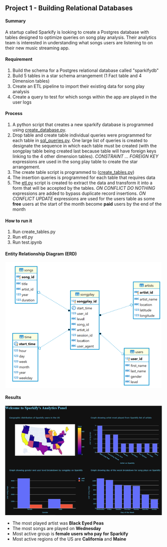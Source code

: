 

## Project 1 - Building Relational Databases

#### Summary

A startup called Sparkify is looking to create a Postgres database with tables designed to optimize queries on song play analysis. Their analytics team is interested in understanding what songs users are listening to on their new music streaming app.

#### Requirement

1. Build the schema for a Postgres relational database called "sparkifydb"
2. Build 5 tables in a star schema arrangement (1 Fact table and 4 Dimension tables)
3. Create an ETL pipeline to import their existing data for song play analysis
4. Create a query to test for which songs within the app are played in the user logs



#### Process

1. A python script that creates a new sparkify database is programmed using [create_database.py](create_database.py).
2. Drop table and create table individual queries were programmed for each table in [sql_queries.py](sql_queries.py). One large list of queries is created to designate the sequence in which each table must be created (with the songplay table being created last because table will have foreign keys linking to the 4 other dimension tables). *CONSTRAINT ... FOREIGN KEY* expressions are used in the song play table to create the star arrangement.
3. The create table script is programmed to ([create_tables.py](create_tables.py))
4. The insertion queries is programmed for each table that requires data
5. The [etl.py](etl.py) script is created to extract the data and transform it into a form that will be accepted by the tables. *ON CONFLICT DO NOTHING* expressions are added to bypass duplicate record insertions. *ON CONFLICT UPDATE* expressions are used for the users table as some **free** users at the start of the month become **paid** users by the end of the month



#### How to run it

1. Run create_tables.py
2. Run etl.py
3. Run test.ipynb



#### Entity Relationship Diagram (ERD)

![](ERD.png)

#### Results

![](sparkify_analytics.png)

- The most played artist was **Black Eyed Peas**
- The most songs are played on **Wednesday**
- Most active group is **female users who pay for Sparkify**
- Most active regions of the US are **California** and **Maine**